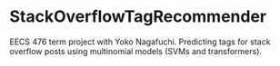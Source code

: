 # StackOverflowTagRecommender
EECS 476 term project with Yoko Nagafuchi. Predicting tags for stack overflow posts using multinomial models (SVMs and transformers).
